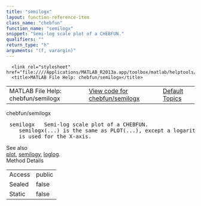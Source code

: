 ```yaml
---
title: "semilogx"
layout: function-reference-item
class_name: "chebfun"
function_name: "semilogx"
snippet: "Semi-log scale plot of a CHEBFUN."
qualifiers: ""
return_type: "h"
arguments: "(f, varargin)"
---
```


<html>
   <head>
      <meta http-equiv="Content-Type" content="text/html; charset=utf-8">
   
      <link rel="stylesheet" href="file:////Applications/MATLAB_R2013a.app/toolbox/matlab/helptools/private/helpwin.css">
      <title>MATLAB File Help: chebfun/semilogx</title>
   </head>
   <body>
      <!--Single-page help-->
      <table border="0" cellspacing="0" width="100%">
         <tr class="subheader">
            <td class="headertitle">MATLAB File Help: chebfun/semilogx</td>
            <td class="subheader-left"><a href="matlab:edit chebfun/semilogx">View code for chebfun/semilogx</a></td>
            <td class="subheader-right"><a href="matlab:helpwin">Default Topics</a></td>
         </tr>
      </table>
      <div class="title">chebfun/semilogx</div>
      <div class="helptext"><pre><!--helptext --> <span class="helptopic">semilogx</span>   Semi-log scale plot of a CHEBFUN.
    <span class="helptopic">semilogx</span>(...) is the same as PLOT(...), except a logarithmic (base 10) scale
    is used for the X-axis.</pre></div><!--after help --><!--seeAlso--><div class="footerlinktitle">See also</div><div class="footerlink"> <a href="matlab:helpwin chebfun/plot">plot</a>, <a href="matlab:helpwin chebfun/semilogy">semilogy</a>, <a href="matlab:helpwin chebfun/loglog">loglog</a>.
</div>
      <!--Method-->
      <div class="sectiontitle">Method Details</div>
      <table class="class-details">
         <tr>
            <td class="class-detail-label">Access</td>
            <td>public</td>
         </tr>
         <tr>
            <td class="class-detail-label">Sealed</td>
            <td>false</td>
         </tr>
         <tr>
            <td class="class-detail-label">Static</td>
            <td>false</td>
         </tr>
      </table>
   </body>
</html>
